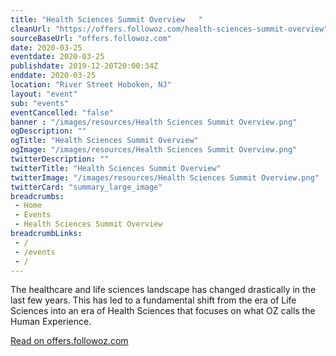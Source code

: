 ```yaml
--- 
title: "Health Sciences Summit Overview   "
cleanUrl: "https://offers.followoz.com/health-sciences-summit-overview"
sourceBaseUrl: "offers.followoz.com"
date: 2020-03-25
eventdate: 2020-03-25
publishdate: 2019-12-20T20:00:34Z
enddate: 2020-03-25
location: "River Street Hoboken, NJ"
layout: "event"
sub: "events"
eventCancelled: "false"
banner : "/images/resources/Health Sciences Summit Overview.png"
ogDescription: ""
ogTitle: "Health Sciences Summit Overview"
ogImage: "/images/resources/Health Sciences Summit Overview.png"
twitterDescription: ""
twitterTitle: "Health Sciences Summit Overview"
twitterImage: "/images/resources/Health Sciences Summit Overview.png"
twitterCard: "summary_large_image"
breadcrumbs:
 - Home
 - Events
 - Health Sciences Summit Overview
breadcrumbLinks:
 - / 
 - /events
 - / 
---
```

The healthcare and life sciences landscape has changed drastically in the last few years. This has led to a fundamental shift from the era of Life Sciences into an era of Health Sciences that focuses on what OZ calls the Human Experience.  
  
[Read on offers.followoz.com](https://offers.followoz.com/health-sciences-summit-overview)
